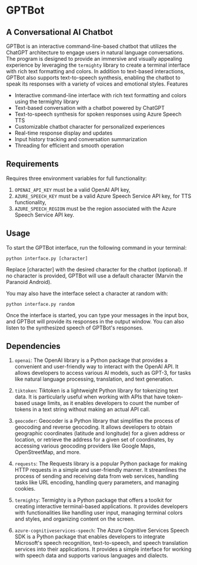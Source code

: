 # GPTBot
## A Conversational AI Chatbot

GPTBot is an interactive command-line-based chatbot that utilizes the ChatGPT architecture to engage users in natural language conversations. The program is designed to provide an immersive and visually appealing experience by leveraging the `termighty` library to create a terminal interface with rich text formatting and colors. In addition to text-based interactions, GPTBot also supports text-to-speech synthesis, enabling the chatbot to speak its responses with a variety of voices and emotional styles.
Features

* Interactive command-line interface with rich text formatting and colors using the termighty library
* Text-based conversation with a chatbot powered by ChatGPT
* Text-to-speech synthesis for spoken responses using Azure Speech TTS
* Customizable chatbot character for personalized experiences
* Real-time response display and updates
* Input history tracking and conversation summarization
* Threading for efficient and smooth operation

## Requirements

Requires three environment variables for full functionality:

1. `OPENAI_API_KEY` must be a valid OpenAI API key,
2. `AZURE_SPEECH_KEY` must be a valid Azure Speech Service API key, for TTS functionality,
3. `AZURE_SPEECH_REGION` must be the region associated with the Azure Speech Service API key.

## Usage

To start the GPTBot interface, run the following command in your terminal:

`python interface.py [character]`

Replace [character] with the desired character for the chatbot (optional). If no character is provided, GPTBot will use a default character (Marvin the Paranoid Android).

You may also have the interface select a character at random with:

`python interface.py random`

Once the interface is started, you can type your messages in the input box, and GPTBot will provide its responses in the output window. You can also listen to the synthesized speech of GPTBot's responses.

## Dependencies
1. `openai`: The OpenAI library is a Python package that provides a convenient and user-friendly way to interact with the OpenAI API. It allows developers to access various AI models, such as GPT-3, for tasks like natural language processing, translation, and text generation.

2. `tiktoken`: Tiktoken is a lightweight Python library for tokenizing text data. It is particularly useful when working with APIs that have token-based usage limits, as it enables developers to count the number of tokens in a text string without making an actual API call.

3. `geocoder`: Geocoder is a Python library that simplifies the process of geocoding and reverse geocoding. It allows developers to obtain geographic coordinates (latitude and longitude) for a given address or location, or retrieve the address for a given set of coordinates, by accessing various geocoding providers like Google Maps, OpenStreetMap, and more.

4. `requests`: The Requests library is a popular Python package for making HTTP requests in a simple and user-friendly manner. It streamlines the process of sending and receiving data from web services, handling tasks like URL encoding, handling query parameters, and managing cookies.

5. `termighty`: Termighty is a Python package that offers a toolkit for creating interactive terminal-based applications. It provides developers with functionalities like handling user input, managing terminal colors and styles, and organizing content on the screen.

6. `azure-cognitiveservices-speech`: The Azure Cognitive Services Speech SDK is a Python package that enables developers to integrate Microsoft's speech recognition, text-to-speech, and speech translation services into their applications. It provides a simple interface for working with speech data and supports various languages and dialects.
